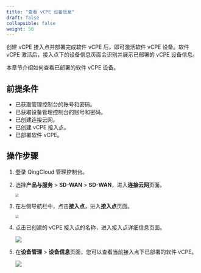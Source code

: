 ```yaml
---
title: "查看 vCPE 设备信息"
draft: false
collapsible: false
weight: 50
---
```


创建 vCPE 接入点并部署完成软件 vCPE 后，即可激活软件 vCPE 设备。软件 vCPE 激活后，接入点下的设备信息页面会识别并展示已部署的 vCPE 设备信息。

本章节介绍如何查看已部署的软件 vCPE 设备。

## 前提条件

- 已获取管理控制台的账号和密码。
- 已获取设备管理控制台的账号和密码。
- 已创建连接云网。
- 已创建 vCPE 接入点。
- 已部署软件 vCPE。

## 操作步骤

1. 登录 QingCloud 管理控制台。

2. 选择**产品与服务** > **SD-WAN** > **SD-WAN**，进入**连接云网**页面。

   <img src="../../../_images/qs_cloud_network.png" style="zoom:50%;" />

3. 在左侧导航栏中，点击**接入点**，进入**接入点**页面。

   <img src="../../../_images/qs_light_access.png" style="zoom:50%;" />

4. 点击已创建的 vCPE 接入点的名称，进入接入点详细信息页面。

   ![](../../../_images/um_vcpe_license.png)

5. 在**设备管理** > **设备信息**页面，您可以查看当前接入点下已部署的软件 vCPE。

   ![](../../../_images/um_equip_info.png)

